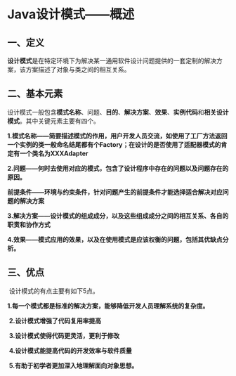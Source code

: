 # Java设计模式——概述

## 一、定义

​		**设计模式**是在特定环境下为解决某一通用软件设计问题提供的一套定制的解决方案，该方案描述了对象与类之间的相互关系。

## 二、基本元素

​		设计模式一般包含**模式名称**、问题、**目的**、**解决方案**、**效果**、**实例代码**和**相关设计模式**。其中关键元素主要有四个。

​		**1.模式名称——简要描述模式的作用，用户开发人员交流，如使用了工厂方法返回一个实例的类一般命名结尾都有个Factory；在设计的是否使用了适配器模式的肯定有一个类名为XXXAdapter**

​		**2.问题——何时去使用对应的模式，包含了设计程序中存在的问题以及问题存在的原因。**	

​		**前提条件——环境与约束条件，针对问题产生的前提条件才能选择适合解决对应问题的解决方案**

​		**3.解决方案——设计模式的组成成分，以及这些组成成分之间的相互关系、各自的职责和协作方式**

​		**4.效果——模式应用的效果，以及在使用模式是应该权衡的问题，包括其优缺点分析。**

## 三、优点

​		设计模式的有点主要有如下5点。

​		**1.每一个模式都是标准的解决方案，能够降低开发人员理解系统的复杂度。**

​		**2.设计模式增强了代码复用率提高**

​		**3.设计模式使得代码更灵活，更利于修改**

​		**4.设计模式能提高代码的开发效率与软件质量**

​		**5.有助于初学者更加深入地理解面向对象思想。**